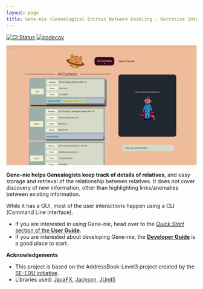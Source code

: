 ```yaml
---
layout: page
title: Gene-nie (Genealogical Entries Network Enabling - Narrative Interconnections Effortlessly)
---
```


[![CI Status](https://github.com/AY2324S2-CS2103T-T11-1/tp/workflows/Java%20CI/badge.svg)](https://github.com/AY2324S2-CS2103T-T11-1/tp/actions) [![codecov](https://codecov.io/gh/AY2324S2-CS2103T-T11-1/tp/graph/badge.svg?token=adCrBd42f9)](https://codecov.io/gh/AY2324S2-CS2103T-T11-1/tp)

![Ui](images/Ui.png)

**Gene-nie helps Genealogists keep track of details of relatives**,
and easy storage and retrieval of the relationship between relatives.
It does not cover discovery of new information,
other than highlighting links/anomalies between existing information.

While it has a GUI,
most of the user interactions happen using a CLI (Command Line Interface).

* If you are interested in using Gene-nie, head over to the [_Quick Start_ section of the **User Guide**](UserGuide.html#quick-start).
* If you are interested about developing Gene-nie, the [**Developer Guide**](DeveloperGuide.html) is a good place to start.


**Acknowledgements**
* This project is based on the AddressBook-Level3 project created by the [SE-EDU initiative](https://se-education.org).
* Libraries used: [JavaFX](https://openjfx.io/), [Jackson](https://github.com/FasterXML/jackson), [JUnit5](https://github.com/junit-team/junit5)
